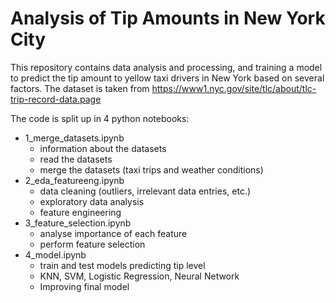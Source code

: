 # Analysis of Tip Amounts in New York City
This repository contains data analysis and processing, and training a model to predict the tip amount to yellow taxi drivers in New York based on several factors. The dataset is taken from https://www1.nyc.gov/site/tlc/about/tlc-trip-record-data.page

The code is split up in 4 python notebooks:
* 1_merge_datasets.ipynb
    * information about the datasets
    * read the datasets 
    * merge the datasets (taxi trips and weather conditions)
* 2_eda_featureeng.ipynb
    * data cleaning (outliers, irrelevant data entries, etc.)
    * exploratory data analysis
    * feature engineering
* 3_feature_selection.ipynb
    * analyse importance of each feature
    * perform feature selection
* 4_model.ipynb
    * train and test models predicting tip level
    * KNN, SVM, Logistic Regression, Neural Network
    * Improving final model
